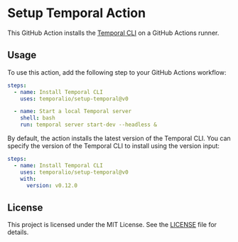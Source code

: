 # Setup Temporal Action

This GitHub Action installs the [Temporal CLI](https://github.com/temporalio/cli) on a GitHub Actions runner.

## Usage

To use this action, add the following step to your GitHub Actions workflow:

```yaml
steps:
  - name: Install Temporal CLI
    uses: temporalio/setup-temporal@v0

  - name: Start a local Temporal server
    shell: bash
    run: temporal server start-dev --headless &
```

By default, the action installs the latest version of the Temporal CLI. You can specify the version of the Temporal CLI to install using the version input:

```yaml
steps:
  - name: Install Temporal CLI
    uses: temporalio/setup-temporal@v0
    with:
      version: v0.12.0
```

## License

This project is licensed under the MIT License. See the [LICENSE](LICENSE) file for details.
